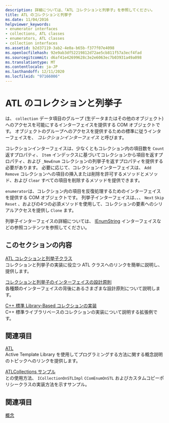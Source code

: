 ```yaml
---
description: 詳細については、「ATL コレクションと列挙子」を参照してください。
title: ATL のコレクションと列挙子
ms.date: 11/04/2016
helpviewer_keywords:
- enumerator interfaces
- collections, ATL classes
- enumerators, ATL classes
- collection interfaces
ms.assetid: b2d37119-3ab2-4e0a-b65b-f377f07e4098
ms.openlocfilehash: 92e9ab3df52219812d72ae5cb811f57a3ecf4fad
ms.sourcegitcommit: d6af41e42699628c3e2e6063ec7b03931a49a098
ms.translationtype: MT
ms.contentlocale: ja-JP
ms.lasthandoff: 12/11/2020
ms.locfileid: "97166006"
---
```

# <a name="atl-collections-and-enumerators"></a>ATL のコレクションと列挙子

は、 `collection` データ項目のグループ (生データまたはその他のオブジェクト) へのアクセスを可能にするインターフェイスを提供する COM オブジェクトです。 オブジェクトのグループへのアクセスを提供するための標準に従うインターフェイスを、 *コレクションインターフェイス* と呼びます。

コレクションインターフェイスは、少なくともコレクション内の項目数を `Count` 返すプロパティ、 `Item` インデックスに基づいてコレクションから項目を返すプロパティ、および `_NewEnum` コレクションの列挙子を返すプロパティを提供する必要があります。 必要に応じて、コレクションインターフェイスは、 `Add` `Remove` コレクションへの項目の挿入または削除を許可するメソッドとメソッド、および `Clear` すべての項目を削除するメソッドを提供できます。

`enumerator`は、コレクション内の項目を反復処理するためのインターフェイスを提供する COM オブジェクトです。 列挙子インターフェイスは、、、 `Next` `Skip` `Reset` 、およびの4つの必須メソッドを使用して、コレクションの要素へのシリアルアクセスを提供し `Clone` ます。

列挙子インターフェイスの詳細については、 [IEnumString](/windows/win32/api/objidl/nn-objidl-ienumstring) インターフェイスなどの参照コンテンツを参照してください。

## <a name="in-this-section"></a>このセクションの内容

[ATL コレクションと列挙子クラス](../atl/atl-collection-and-enumerator-classes.md)<br/>
コレクションと列挙子の実装に役立つ ATL クラスへのリンクを簡単に説明し、提供します。

[コレクションと列挙子のインターフェイスの設計原則](../atl/design-principles-for-collection-and-enumerator-interfaces.md)<br/>
各種類のインターフェイスの背後にあるさまざまな設計原則について説明します。

[C++ 標準 Library-Based コレクションの実装](../atl/implementing-an-stl-based-collection.md)<br/>
C++ 標準ライブラリベースのコレクションの実装について説明する拡張例です。

## <a name="related-sections"></a>関連項目

[ATL](../atl/active-template-library-atl-concepts.md)<br/>
Active Template Library を使用してプログラミングする方法に関する概念説明のトピックへのリンクを提供します。

[ATLCollections サンプル](../overview/visual-cpp-samples.md)<br/>
との使用方法、 `ICollectionOnSTLImpl` `CComEnumOnSTL` およびカスタムコピーポリシークラスの実装方法を示すサンプル。

## <a name="see-also"></a>関連項目

[概念](../atl/active-template-library-atl-concepts.md)
